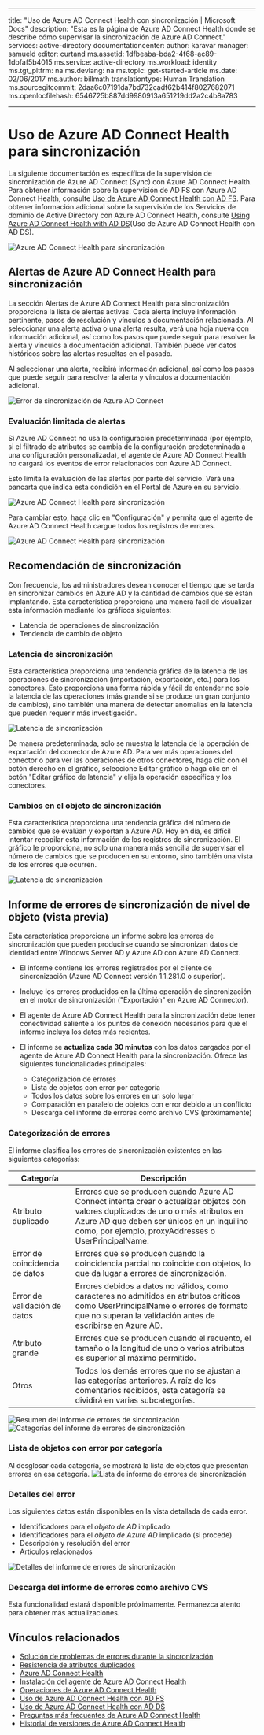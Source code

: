 
---
title: "Uso de Azure AD Connect Health con sincronización | Microsoft Docs"
description: "Esta es la página de Azure AD Connect Health donde se describe cómo supervisar la sincronización de Azure AD Connect."
services: active-directory
documentationcenter: 
author: karavar
manager: samueld
editor: curtand
ms.assetid: 1dfbeaba-bda2-4f68-ac89-1dbfaf5b4015
ms.service: active-directory
ms.workload: identity
ms.tgt_pltfrm: na
ms.devlang: na
ms.topic: get-started-article
ms.date: 02/06/2017
ms.author: billmath
translationtype: Human Translation
ms.sourcegitcommit: 2daa6c07191da7bd732cadf62b414f8027682071
ms.openlocfilehash: 6546725b887dd9980913a651219dd2a2c4b8a783


---
# <a name="using-azure-ad-connect-health-for-sync"></a>Uso de Azure AD Connect Health para sincronización
La siguiente documentación es específica de la supervisión de sincronización de Azure AD Connect (Sync) con Azure AD Connect Health.  Para obtener información sobre la supervisión de AD FS con Azure AD Connect Health, consulte [Uso de Azure AD Connect Health con AD FS](active-directory-aadconnect-health-adfs.md). Para obtener información adicional sobre la supervisión de los Servicios de dominio de Active Directory con Azure AD Connect Health, consulte [Using Azure AD Connect Health with AD DS](active-directory-aadconnect-health-adds.md)(Uso de Azure AD Connect Health con AD DS).

![Azure AD Connect Health para sincronización](./media/active-directory-aadconnect-health-sync/sync-blade.png)

## <a name="alerts-for-azure-ad-connect-health-for-sync"></a>Alertas de Azure AD Connect Health para sincronización
La sección Alertas de Azure AD Connect Health para sincronización proporciona la lista de alertas activas. Cada alerta incluye información pertinente, pasos de resolución y vínculos a documentación relacionada. Al seleccionar una alerta activa o una alerta resulta, verá una hoja nueva con información adicional, así como los pasos que puede seguir para resolver la alerta y vínculos a documentación adicional. También puede ver datos históricos sobre las alertas resueltas en el pasado.

Al seleccionar una alerta, recibirá información adicional, así como los pasos que puede seguir para resolver la alerta y vínculos a documentación adicional.

![Error de sincronización de Azure AD Connect](./media/active-directory-aadconnect-health-sync/alert.png)

### <a name="limited-evaluation-of-alerts"></a>Evaluación limitada de alertas
Si Azure AD Connect no usa la configuración predeterminada (por ejemplo, si el filtrado de atributos se cambia de la configuración predeterminada a una configuración personalizada), el agente de Azure AD Connect Health no cargará los eventos de error relacionados con Azure AD Connect.

Esto limita la evaluación de las alertas por parte del servicio. Verá una pancarta que indica esta condición en el Portal de Azure en su servicio.

![Azure AD Connect Health para sincronización](./media/active-directory-aadconnect-health-sync/banner.png)

Para cambiar esto, haga clic en "Configuración" y permita que el agente de Azure AD Connect Health cargue todos los registros de errores.

![Azure AD Connect Health para sincronización](./media/active-directory-aadconnect-health-sync/banner2.png)

## <a name="sync-insight"></a>Recomendación de sincronización
Con frecuencia, los administradores desean conocer el tiempo que se tarda en sincronizar cambios en Azure AD y la cantidad de cambios que se están implantando. Esta característica proporciona una manera fácil de visualizar esta información mediante los gráficos siguientes:   

* Latencia de operaciones de sincronización
* Tendencia de cambio de objeto

### <a name="sync-latency"></a>Latencia de sincronización
Esta característica proporciona una tendencia gráfica de la latencia de las operaciones de sincronización (importación, exportación, etc.) para los conectores.  Esto proporciona una forma rápida y fácil de entender no solo la latencia de las operaciones (más grande si se produce un gran conjunto de cambios), sino también una manera de detectar anomalías en la latencia que pueden requerir más investigación.

![Latencia de sincronización](./media/active-directory-aadconnect-health-sync/synclatency02.png)

De manera predeterminada, solo se muestra la latencia de la operación de exportación del conector de Azure AD.  Para ver más operaciones del conector o para ver las operaciones de otros conectores, haga clic con el botón derecho en el gráfico, seleccione Editar gráfico o haga clic en el botón "Editar gráfico de latencia" y elija la operación específica y los conectores.

### <a name="sync-object-changes"></a>Cambios en el objeto de sincronización
Esta característica proporciona una tendencia gráfica del número de cambios que se evalúan y exportan a Azure AD.  Hoy en día, es difícil intentar recopilar esta información de los registros de sincronización.  El gráfico le proporciona, no solo una manera más sencilla de supervisar el número de cambios que se producen en su entorno, sino también una vista de los errores que ocurren.

![Latencia de sincronización](./media/active-directory-aadconnect-health-sync/syncobjectchanges02.png)

## <a name="object-level-synchronization-error-report-preview"></a>Informe de errores de sincronización de nivel de objeto (vista previa)
Esta característica proporciona un informe sobre los errores de sincronización que pueden producirse cuando se sincronizan datos de identidad entre Windows Server AD y Azure AD con Azure AD Connect.

* El informe contiene los errores registrados por el cliente de sincronización (Azure AD Connect versión 1.1.281.0 o superior).
* Incluye los errores producidos en la última operación de sincronización en el motor de sincronización ("Exportación" en Azure AD Connector).
* El agente de Azure AD Connect Health para la sincronización debe tener conectividad saliente a los puntos de conexión necesarios para que el informe incluya los datos más recientes.
* El informe se **actualiza cada 30 minutos** con los datos cargados por el agente de Azure AD Connect Health para la sincronización.
  Ofrece las siguientes funcionalidades principales:

  * Categorización de errores
  * Lista de objetos con error por categoría
  * Todos los datos sobre los errores en un solo lugar
  * Comparación en paralelo de objetos con error debido a un conflicto
  * Descarga del informe de errores como archivo CVS (próximamente)

### <a name="categorization-of-errors"></a>Categorización de errores
El informe clasifica los errores de sincronización existentes en las siguientes categorías:

| Categoría | Descripción |
| --- | --- |
| Atributo duplicado |Errores que se producen cuando Azure AD Connect intenta crear o actualizar objetos con valores duplicados de uno o más atributos en Azure AD que deben ser únicos en un inquilino como, por ejemplo, proxyAddresses o UserPrincipalName. |
| Error de coincidencia de datos |Errores que se producen cuando la coincidencia parcial no coincide con objetos, lo que da lugar a errores de sincronización. |
| Error de validación de datos |Errores debidos a datos no válidos, como caracteres no admitidos en atributos críticos como UserPrincipalName o errores de formato que no superan la validación antes de escribirse en Azure AD. |
| Atributo grande |Errores que se producen cuando el recuento, el tamaño o la longitud de uno o varios atributos es superior al máximo permitido. |
| Otros |Todos los demás errores que no se ajustan a las categorías anteriores. A raíz de los comentarios recibidos, esta categoría se dividirá en varias subcategorías. |

![Resumen del informe de errores de sincronización](./media/active-directory-aadconnect-health-sync/errorreport01.png)
![Categorías del informe de errores de sincronización](./media/active-directory-aadconnect-health-sync/errorreport02.png)

### <a name="list-of-objects-with-error-per-category"></a>Lista de objetos con error por categoría
Al desglosar cada categoría, se mostrará la lista de objetos que presentan errores en esa categoría.
![Lista de informe de errores de sincronización](./media/active-directory-aadconnect-health-sync/errorreport03.png)

### <a name="error-details"></a>Detalles del error
Los siguientes datos están disponibles en la vista detallada de cada error.

* Identificadores para el *objeto de AD* implicado
* Identificadores para el *objeto de Azure AD* implicado (si procede)
* Descripción y resolución del error
* Artículos relacionados

![Detalles del informe de errores de sincronización](./media/active-directory-aadconnect-health-sync/errorreport04.png)

### <a name="download-the-error-report-as-csv"></a>Descarga del informe de errores como archivo CVS
Esta funcionalidad estará disponible próximamente. Permanezca atento para obtener más actualizaciones.

## <a name="related-links"></a>Vínculos relacionados
* [Solución de problemas de errores durante la sincronización](../connect/active-directory-aadconnect-troubleshoot-sync-errors.md)
* [Resistencia de atributos duplicados](../connect/active-directory-aadconnectsyncservice-duplicate-attribute-resiliency.md)
* [Azure AD Connect Health](active-directory-aadconnect-health.md)
* [Instalación del agente de Azure AD Connect Health](active-directory-aadconnect-health-agent-install.md)
* [Operaciones de Azure AD Connect Health](active-directory-aadconnect-health-operations.md)
* [Uso de Azure AD Connect Health con AD FS](active-directory-aadconnect-health-adfs.md)
* [Uso de Azure AD Connect Health con AD DS](active-directory-aadconnect-health-adds.md)
* [Preguntas más frecuentes de Azure AD Connect Health](active-directory-aadconnect-health-faq.md)
* [Historial de versiones de Azure AD Connect Health](active-directory-aadconnect-health-version-history.md)



<!--HONumber=Feb17_HO1-->


